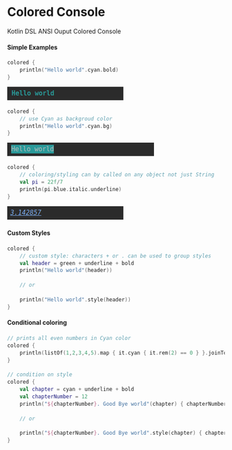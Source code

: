 # Colored Console
Kotlin DSL ANSI Ouput Colored Console

#### Simple Examples

```kotlin
colored {
    println("Hello world".cyan.bold) 
}
```
<img src=".images/simple-1.png">

```kotlin
colored {
    // use Cyan as backgroud color
    println("Hello world".cyan.bg)  
}
```
<img src=".images/simple-2.png">

```kotlin
colored {
    // coloring/styling can by called on any object not just String
    val pi = 22f/7
    println(pi.blue.italic.underline)
}
```
<img src=".images/simple-3.png">

#### Custom Styles
```kotlin
colored {
    // custom style: characters + or . can be used to group styles
    val header = green + underline + bold 
    println("Hello world"(header))
    
    // or
    
    println("Hello world".style(header))
}
```

#### Conditional coloring
```kotlin
// prints all even numbers in Cyan color
colored {
    println(listOf(1,2,3,4,5).map { it.cyan { it.rem(2) == 0 } }.joinToString())
}

// condition on style
colored {
    val chapter = cyan + underline + bold 
    val chapterNumber = 12
    println("${chapterNumber}. Good Bye world"(chapter) { chapterNumber >= 10 })
    
    // or
    
    println("${chapterNumber}. Good Bye world".style(chapter) { chapterNumber >= 10 })
}
```

